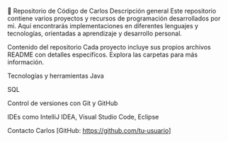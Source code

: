 📂 Repositorio de Código de Carlos
Descripción general
Este repositorio contiene varios proyectos y recursos de programación desarrollados por mi. Aquí encontrarás implementaciones en diferentes lenguajes y tecnologías, orientadas a aprendizaje y desarrollo personal.

Contenido del repositorio
Cada proyecto incluye sus propios archivos README con detalles específicos. Explora las carpetas para más información.

Tecnologías y herramientas
Java

SQL

Control de versiones con Git y GitHub

IDEs como IntelliJ IDEA, Visual Studio Code, Eclipse

Contacto
Carlos
[GitHub: https://github.com/tu-usuario]
